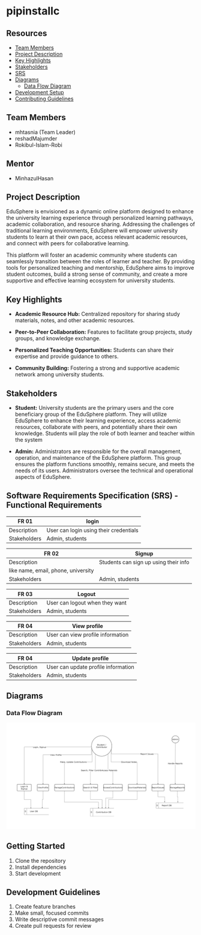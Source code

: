 # pipinstallc

## Resources
- [Team Members](#team-members)
- [Project Description](#project-description)
- [Key Highlights](#key-highlights)
- [Stakeholders](#stakeholders)
- [SRS](#software-requirements-specification-srs---functional-requirements)
- [Diagrams](#diagrams)
  - [Data Flow Diagram](#data-flow-diagram)
- [Development Setup](docs/setup.md)
- [Contributing Guidelines](CONTRIBUTING.md)

## Team Members
- mhtasnia (Team Leader)
- reshadMajumder
- Rokibul-Islam-Robi

## Mentor
- MinhazulHasan

## Project Description
EduSphere is envisioned as a dynamic online platform designed to enhance the university learning experience through personalized learning pathways, academic collaboration, and resource sharing. Addressing the challenges of traditional learning environments, EduSphere will empower university students to learn at their own pace, access relevant academic resources, and connect with peers for collaborative learning. 

This platform will foster an academic community where students can seamlessly transition between the roles of learner and teacher. By providing tools for personalized teaching and mentorship, EduSphere aims to improve student outcomes, build a strong sense of community, and create a more supportive and effective learning ecosystem for university students.

## Key Highlights
- **Academic Resource Hub:** Centralized repository for sharing study materials, notes, and other academic resources. 

- **Peer-to-Peer Collaboration:** Features to facilitate group projects, study groups, and knowledge exchange. 

- **Personalized Teaching Opportunities:** Students can share their expertise and provide guidance to others. 

- **Community Building:** Fostering a strong and supportive academic network among university students.

## Stakeholders
- **Student:** University students are the primary users and the core beneficiary group of the EduSphere platform. They will utilize EduSphere to enhance their learning experience, access academic resources, collaborate with peers, and potentially share their own knowledge. Students will play the role of both learner and teacher within the system

- **Admin:** Administrators are responsible for the overall management, operation, and maintenance of the EduSphere platform. This group ensures the platform functions smoothly, remains secure, and meets the needs of its users. Administrators oversee the technical and operational aspects of EduSphere.

## Software Requirements Specification (SRS) - Functional Requirements

| FR 01        | login                                  |
|--------------|----------------------------------------|
| Description  | User can login using their credentials |
| Stakeholders | Admin, students                        |



| FR 02        | Signup                                 |
|--------------|----------------------------------------|
| Description  | Students can sign up using their info
                like name, email, phone, university     |
| Stakeholders | Admin, students                        |


| FR 03        |Logout                                  |
|--------------|----------------------------------------|
| Description  | User can logout when they want         |
| Stakeholders | Admin, students                        |



| FR 04        |View profile                              |
|--------------|----------------------------------------|
| Description  | User can view profile information     |
| Stakeholders | Admin, students                        |


| FR 04        |Update profile                             |
|--------------|----------------------------------------|
| Description  | User can update profile information     |
| Stakeholders | Admin, students                        |


## Diagrams

### Data Flow Diagram
![Data Flow Diagram of EduSphere](frontend/public/images/DataFlowDiagram.png)

## Getting Started
1. Clone the repository
2. Install dependencies
3. Start development

## Development Guidelines
1. Create feature branches
2. Make small, focused commits
3. Write descriptive commit messages
4. Create pull requests for review

